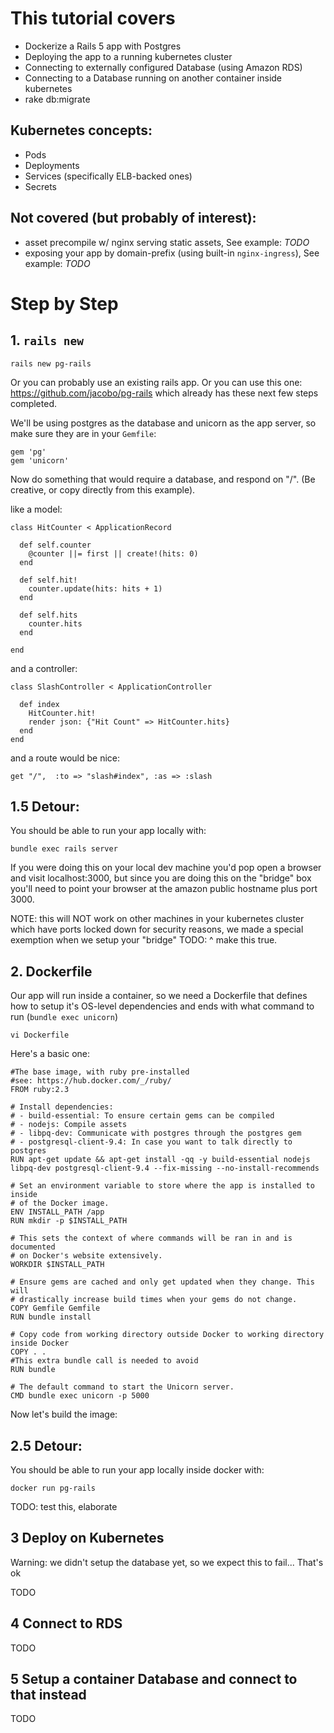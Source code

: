 # This tutorial covers

- Dockerize a Rails 5 app with Postgres
- Deploying the app to a running kubernetes cluster
- Connecting to externally configured Database (using Amazon RDS)
- Connecting to a Database running on another container inside kubernetes
- rake db:migrate

## Kubernetes concepts:

- Pods
- Deployments
- Services (specifically ELB-backed ones)
- Secrets

## Not covered (but probably of interest):

- asset precompile w/ nginx serving static assets, See example: *TODO*
- exposing your app by domain-prefix (using built-in `nginx-ingress`), See example: *TODO*

# Step by Step

## 1. `rails new`

    rails new pg-rails

Or you can probably use an existing rails app. Or you can use this one: https://github.com/jacobo/pg-rails which already has these next few steps completed.

We'll be using postgres as the database and unicorn as the app server, so make sure they are in your `Gemfile`:

    gem 'pg'
    gem 'unicorn'

Now do something that would require a database, and respond on "/". (Be creative, or copy directly from this example).

like a model:

    class HitCounter < ApplicationRecord

      def self.counter
        @counter ||= first || create!(hits: 0)
      end

      def self.hit!
        counter.update(hits: hits + 1)
      end

      def self.hits
        counter.hits
      end

    end

and a controller:

    class SlashController < ApplicationController

      def index
        HitCounter.hit!
        render json: {"Hit Count" => HitCounter.hits}
      end
    end

and a route would be nice:

    get "/",  :to => "slash#index", :as => :slash

## 1.5 Detour:

You should be able to run your app locally with:

    bundle exec rails server

If you were doing this on your local dev machine you'd pop open a browser and visit localhost:3000,
but since you are doing this on the "bridge" box you'll need to point your browser at the amazon public hostname plus port 3000.

NOTE: this will NOT work on other machines in your kubernetes cluster which have ports locked down for security reasons, we made a special exemption when we setup your "bridge"
TODO: ^ make this true.

## 2. Dockerfile

Our app will run inside a container, so we need a Dockerfile that defines how to setup it's OS-level dependencies and ends with what command to run (`bundle exec unicorn`)

    vi Dockerfile

Here's a basic one:

    #The base image, with ruby pre-installed
    #see: https://hub.docker.com/_/ruby/
    FROM ruby:2.3

    # Install dependencies:
    # - build-essential: To ensure certain gems can be compiled
    # - nodejs: Compile assets
    # - libpq-dev: Communicate with postgres through the postgres gem
    # - postgresql-client-9.4: In case you want to talk directly to postgres
    RUN apt-get update && apt-get install -qq -y build-essential nodejs libpq-dev postgresql-client-9.4 --fix-missing --no-install-recommends

    # Set an environment variable to store where the app is installed to inside
    # of the Docker image.
    ENV INSTALL_PATH /app
    RUN mkdir -p $INSTALL_PATH

    # This sets the context of where commands will be ran in and is documented
    # on Docker's website extensively.
    WORKDIR $INSTALL_PATH

    # Ensure gems are cached and only get updated when they change. This will
    # drastically increase build times when your gems do not change.
    COPY Gemfile Gemfile
    RUN bundle install

    # Copy code from working directory outside Docker to working directory inside Docker
    COPY . .
    #This extra bundle call is needed to avoid
    RUN bundle

    # The default command to start the Unicorn server.
    CMD bundle exec unicorn -p 5000

Now let's build the image:


## 2.5 Detour:

You should be able to run your app locally inside docker with:

    docker run pg-rails

TODO: test this, elaborate

## 3 Deploy on Kubernetes

Warning: we didn't setup the database yet, so we expect this to fail... That's ok

TODO

## 4 Connect to RDS

TODO

## 5 Setup a container Database and connect to that instead

TODO

